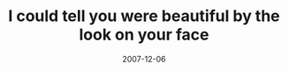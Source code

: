 ---
layout: base.njk
title : 'I could tell you were beautiful by the look on your face' 
view_title : 'I could tell you were beautiful by the look on your face' 
year : '2007' 
date : '2007-12-06' 
img_file : '/drawing/icouldtellyouwerebeautiful.png' 
html_file : 'icouldtellyouwerebeautiful' 
next_html : 'iwonderifyoumissmeasmuchasimissyou.html' 
year_order : '289' 
permalink : "title/{{html_file}}.html"
---